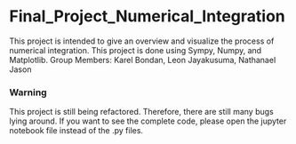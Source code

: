 # Final_Project_Numerical_Integration
This project is intended to give an overview and visualize the process of numerical integration. This project is done using Sympy, Numpy, and Matplotlib.
Group Members: Karel Bondan, Leon Jayakusuma, Nathanael Jason

### Warning
This project is still being refactored. Therefore, there are still many bugs lying around. If you want to see the complete code,
please open the jupyter notebook file instead of the .py files.

